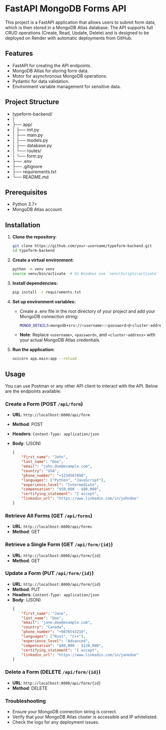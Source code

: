 # FastAPI MongoDB Forms API

This project is a FastAPI application that allows users to submit form data, which is then stored in a MongoDB Atlas database. The API supports full CRUD operations (Create, Read, Update, Delete) and is designed to be deployed on Render with automatic deployments from GitHub.

## Features

- FastAPI for creating the API endpoints.
- MongoDB Atlas for storing form data.
- Motor for asynchronous MongoDB operations.
- Pydantic for data validation.
- Environment variable management for sensitive data.

## Project Structure

- typeform-backend/
- │
- ├── app/
- │ ├── init.py
- │ ├── main.py
- │ ├── models.py
- │ ├── database.py
- │ └── routes/
- │ └── form.py
- ├── .env
- ├── .gitignore
- ├── requirements.txt
- └── README.md


## Prerequisites

- Python 3.7+
- MongoDB Atlas account

## Installation

1. **Clone the repository**:

   ```sh
   git clone https://github.com/your-username/typeform-backend.git
   cd typeform-backend

2. **Create a virtual environment**:

    ```sh
    python -m venv venv
    source venv/bin/activate  # On Windows use `venv\Scripts\activate` 

3. **Install dependencies:**

    ```sh
    pip install -r requirements.txt

4. **Set up environment variables:**

   - Create a .env file in the root directory of your project and add your MongoDB connection string:
  
     ```sh
     MONGO_DETAILS=mongodb+srv://<username>:<password>@<cluster-address>/typeform?retryWrites=true&w=majority
   - **Note**: Replace `<username>`, `<password>`, and `<cluster-address>` with your actual MongoDB Atlas credentials.

5. **Run the application:**

      ```sh
      uvicorn app.main:app --reload

## Usage

You can use Postman or any other API client to interact with the API. Below are the endpoints available:

### Create a Form (POST `/api/form`)

- **URL**: `http://localhost:8000/api/form`
- **Method**: POST
- **Headers**: `Content-Type: application/json`
- **Body**: (JSON)

  ```json
  {
      "first_name": "John",
      "last_name": "Doe",
      "email": "john.doe@example.com",
      "country": "USA",
      "phone_number": "+1234567890",
      "languages": ["Python", "JavaScript"],
      "experience_level": "Intermediate",
      "compensation": "$50,000 - $80,000",
      "certifying_statement": "I accept",
      "linkedin_url": "https://www.linkedin.com/in/johndoe"
  }


### Retrieve All Forms (GET `/api/forms`)
- **URL**: `http://localhost:8000/api/forms`
- **Method**: GET

### Retrieve a Single Form (GET `/api/form/{id}`)
- **URL**: `http://localhost:8000/api/form/{id}`
- **Method**: GET

### Update a Form (PUT `/api/form/{id}`)
- **URL**: `http://localhost:8000/api/form/{id}`
- **Method**: PUT
- **Headers**: `Content-Type: application/json`
- **Body**: (JSON)
  ```json
  {
      "first_name": "Jane",
      "last_name": "Doe",
      "email": "jane.doe@example.com",
      "country": "Canada",
      "phone_number": "+9876543210",
      "languages": ["Rust", "C++"],
      "experience_level": "Advanced",
      "compensation": "$80,000 - $120,000",
      "certifying_statement": "I accept",
      "linkedin_url": "https://www.linkedin.com/in/janedoe"
  }

### Delete a Form (DELETE `/api/form/{id}`)

- **URL**: `http://localhost:8000/api/form/{id}`
- **Method**: DELETE

### Troubleshooting

- Ensure your MongoDB connection string is correct.
- Verify that your MongoDB Atlas cluster is accessible and IP whitelisted.
- Check the logs for any deployment issues.



  



